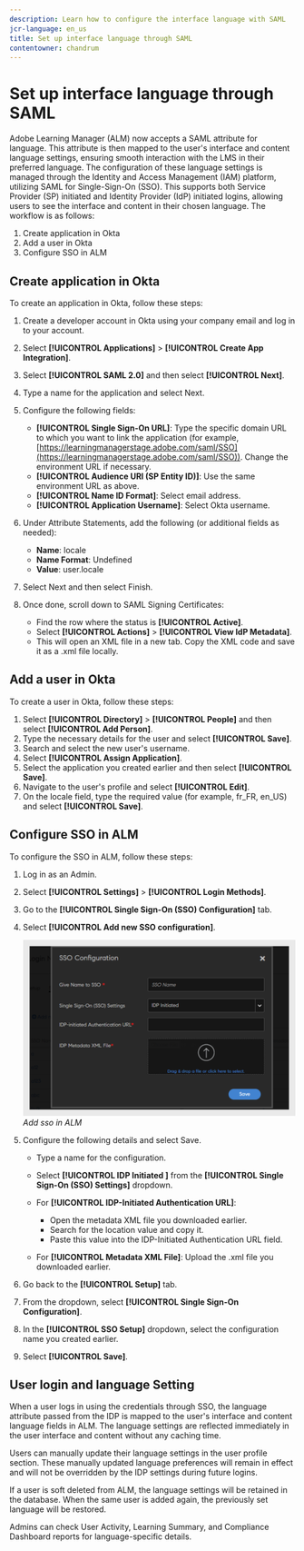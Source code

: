 ```yaml
---
description: Learn how to configure the interface language with SAML
jcr-language: en_us
title: Set up interface language through SAML
contentowner: chandrum
---
```


# Set up interface language through SAML

Adobe Learning Manager (ALM) now accepts a SAML attribute for language. This attribute is then mapped to the user's interface and content language settings, ensuring smooth interaction with the LMS in their preferred language. The configuration of these language settings is managed through the Identity and Access Management (IAM) platform, utilizing SAML for Single-Sign-On (SSO). This supports both Service Provider (SP) initiated and Identity Provider (IdP) initiated logins, allowing users to see the interface and content in their chosen language. The workflow is as follows:

1. Create application in Okta
2. Add a user in Okta
3. Configure SSO in ALM

## Create application in Okta

To create an application in Okta, follow these steps:

1. Create a developer account in Okta using your company email and log in to your account.
2. Select **[!UICONTROL Applications]** > **[!UICONTROL Create App Integration]**.
3. Select **[!UICONTROL SAML 2.0]** and then select **[!UICONTROL Next]**.
4. Type a name for the application and select Next.
5. Configure the following fields:

   * **[!UICONTROL Single Sign-On URL]**: Type the specific domain URL to which you want to link the application (for example, [https://learningmanagerstage.adobe.com/saml/SSO](https://learningmanagerstage.adobe.com/saml/SSO)). Change the environment URL if necessary.
   * **[!UICONTROL Audience URI (SP Entity ID)]**: Use the same environment URL as above.
   * **[!UICONTROL Name ID Format]**: Select email address.
   * **[!UICONTROL Application Username]**: Select Okta username.

6. Under Attribute Statements, add the following (or additional fields as needed):
   * **Name**: locale
   * **Name Format**: Undefined
   * **Value**: user.locale

7. Select Next and then select Finish.
8. Once done, scroll down to SAML Signing Certificates:

   * Find the row where the status is **[!UICONTROL Active]**.
   * Select **[!UICONTROL Actions]** > **[!UICONTROL View IdP Metadata]**.
   * This will open an XML file in a new tab. Copy the XML code and save it as a .xml file locally.

## Add a user in Okta

To create a user in Okta, follow these steps:

1. Select **[!UICONTROL Directory]** > **[!UICONTROL People]** and then select **[!UICONTROL Add Person]**.
2. Type the necessary details for the user and select **[!UICONTROL Save]**.
3. Search and select the new user's username.
4. Select **[!UICONTROL Assign Application]**.
5. Select the application you created earlier and then select **[!UICONTROL Save]**.
6. Navigate to the user's profile and select **[!UICONTROL Edit]**.
7. On the locale field, type the required value (for example, fr_FR, en_US) and select **[!UICONTROL Save]**.

## Configure SSO in ALM

To configure the SSO in ALM, follow these steps:

1. Log in as an Admin.
2. Select **[!UICONTROL Settings]** > **[!UICONTROL Login Methods]**.
3. Go to the **[!UICONTROL Single Sign-On (SSO) Configuration]** tab.
4. Select **[!UICONTROL Add new SSO configuration]**.

   ![](assets/sso-add.PNG)
   _Add sso in ALM_

5. Configure the following details and select Save.
   * Type a name for the configuration.
   * Select **[!UICONTROL IDP Initiated ]** from the **[!UICONTROL Single Sign-On (SSO) Settings]** dropdown.
   * For **[!UICONTROL IDP-Initiated Authentication URL]**:

     * Open the metadata XML file you downloaded earlier.
     * Search for the location value and copy it.
     * Paste this value into the IDP-Initiated Authentication URL field.

   * For **[!UICONTROL Metadata XML File]**: Upload the .xml file you downloaded earlier.

6. Go back to the **[!UICONTROL Setup]** tab.
7. From the dropdown, select **[!UICONTROL Single Sign-On Configuration]**.
8. In the **[!UICONTROL SSO Setup]** dropdown, select the configuration name you created earlier.
9. Select **[!UICONTROL Save]**.

## User login and language Setting

When a user logs in using the credentials through SSO, the language attribute passed from the IDP is mapped to the user's interface and content language fields in ALM. The language settings are reflected immediately in the user interface and content without any caching time.

Users can manually update their language settings in the user profile section. These manually updated language preferences will remain in effect and will not be overridden by the IDP settings during future logins.

If a user is soft deleted from ALM, the language settings will be retained in the database. When the same user is added again, the previously set language will be restored. 

Admins can check User Activity, Learning Summary, and Compliance Dashboard reports for language-specific details.


